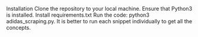 Installation
Clone the repository to your local machine.
Ensure that Python3 is installed.
Install requirements.txt
Run the code: python3 adidas_scraping.py. It is better to run each snippet individually to get all the concepts.
